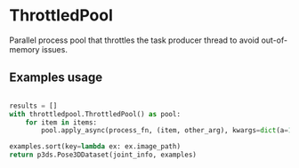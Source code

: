 # ThrottledPool
Parallel process pool that throttles the task producer thread to avoid out-of-memory issues.

## Examples usage

```python

results = []
with throttledpool.ThrottledPool() as pool:
    for item in items:
        pool.apply_async(process_fn, (item, other_arg), kwargs=dict(a=1), callback=results.append)

examples.sort(key=lambda ex: ex.image_path)
return p3ds.Pose3DDataset(joint_info, examples)
